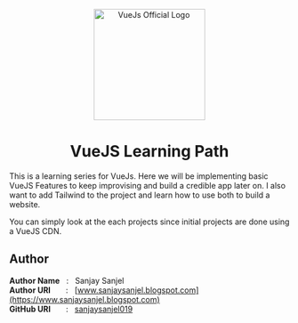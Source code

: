 <p align="center">
    <a href="https://www.vuejs.org">
        <img src="https://vuejs.org/images/logo.png" align="center"  style="width:200px; height:200px" alt="VueJs Official Logo"/>
    </a>
</p>
<h1 align="center" style="border: 0;"> VueJS Learning Path </h1>

This is a learning series for VueJs. Here we will be implementing basic VueJS Features to keep improvising and build a credible app later on. I also want to add Tailwind to the project and learn how to use both to build a website.

You can simply look at the each projects since initial projects are done using a VueJS CDN. 
 
## Author

**Author Name** &nbsp; : &nbsp; Sanjay Sanjel <br>
**Author URI** &nbsp; &nbsp; &nbsp; : &nbsp; [www.sanjaysanjel.blogspot.com](https://www.sanjaysanjel.blogspot.com) <br>
**GitHub URI** &nbsp; &nbsp; &nbsp; : &nbsp; [sanjaysanjel019](https://github.com/sanjaysanjel019)
 

